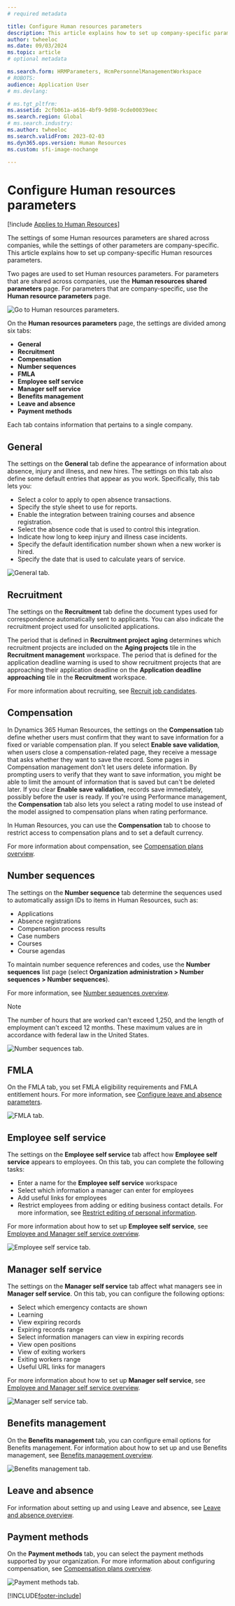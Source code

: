 ```yaml
---
# required metadata

title: Configure Human resources parameters
description: This article explains how to set up company-specific parameters in Dynamics 365 Human Resources.
author: twheeloc
ms.date: 09/03/2024
ms.topic: article
# optional metadata

ms.search.form: HRMParameters, HcmPersonnelManagementWorkspace
# ROBOTS: 
audience: Application User
# ms.devlang: 

# ms.tgt_pltfrm: 
ms.assetid: 2cfb061a-a616-4bf9-9d98-9cde00039eec
ms.search.region: Global
# ms.search.industry: 
ms.author: twheeloc
ms.search.validFrom: 2023-02-03
ms.dyn365.ops.version: Human Resources
ms.custom: sfi-image-nochange

---
```


# Configure Human resources parameters

[!include [Applies to Human Resources](../includes/applies-to-hr.md)]

The settings of some Human resources parameters are shared across companies, while the settings of other parameters are company-specific. This article explains how to set up company-specific Human resources parameters.

Two pages are used to set Human resources parameters. For parameters that are shared across companies, use the **Human resources shared parameters** page. For parameters that are company-specific, use the **Human resource parameters** page.

![Go to Human resources parameters.](./media/hr-employee-self-service-human-resources-parameters.png)

On the **Human resources parameters** page, the settings are divided among six tabs:

- **General**
- **Recruitment**
- **Compensation**
- **Number sequences**
- **FMLA**
- **Employee self service**
- **Manager self service**
- **Benefits management**
- **Leave and absence**
- **Payment methods**

Each tab contains information that pertains to a single company.

## General

The settings on the **General** tab define the appearance of information about absence, injury and illness, and new hires. The settings on this tab also define some default entries that appear as you work. Specifically, this tab lets you:

- Select a color to apply to open absence transactions.
- Specify the style sheet to use for reports.
- Enable the integration between training courses and absence registration.
- Select the absence code that is used to control this integration.
- Indicate how long to keep injury and illness case incidents.
- Specify the default identification number shown when a new worker is hired.
- Specify the date that is used to calculate years of service. 

![General tab.](./media/hr-setup-parameters-general.png)

## Recruitment

The settings on the **Recruitment** tab define the document types used for correspondence automatically sent to applicants. You can also indicate the recruitment project used for unsolicited applications.

The period that is defined in **Recruitment project aging** determines which recruitment projects are included on the **Aging projects** tile in the **Recruitment management** workspace. The period that is defined for the application deadline warning is used to show recruitment projects that are approaching their application deadline on the **Application deadline approaching** tile in the **Recruitment** workspace.

For more information about recruiting, see [Recruit job candidates](hr-personnel-recruit.md).

## Compensation

In Dynamics 365 Human Resources, the settings on the **Compensation** tab define whether users must confirm that they want to save information for a fixed or variable compensation plan. If you select **Enable save validation**, when users close a compensation-related page, they receive a message that asks whether they want to save the record. Some pages in Compensation management don't let users delete information. By prompting users to verify that they want to save information, you might be able to limit the amount of information that is saved but can't be deleted later. If you clear **Enable save validation**, records save immediately, possibly before the user is ready. If you're using Performance management, the **Compensation** tab also lets you select a rating model to use instead of the model assigned to compensation plans when rating performance.

In Human Resources, you can use the **Compensation** tab to choose to restrict access to compensation plans and to set a default currency.

For more information about compensation, see [Compensation plans overview](hr-compensation-overview.md).

## Number sequences

The settings on the **Number sequence** tab determine the sequences used to automatically assign IDs to items in Human Resources, such as:

- Applications
- Absence registrations
- Compensation process results
- Case numbers
- Courses
- Course agendas

To maintain number sequence references and codes, use the **Number sequences** list page (select **Organization administration > Number sequences > Number sequences**).

For more information, see [Number sequences overview](../fin-ops-core/fin-ops/organization-administration/number-sequence-overview.md?toc=%2fdynamics365%2fhuman-resources%2ftoc.json).

> [!NOTE]
> The number of hours that are worked can't exceed 1,250, and the length of employment can't exceed 12 months. These maximum values are in accordance with federal law in the United States.

![Number sequences tab.](./media/hr-setup-parameters-number-sequences.png)

## FMLA

On the FMLA tab, you set FMLA eligibility requirements and FMLA entitlement hours. For more information, see [Configure leave and absence parameters](hr-leave-and-absence-parameters.md).

![FMLA tab.](./media/hr-setup-parameters-fmla.png)

## Employee self service

The settings on the **Employee self service** tab affect how **Employee self service** appears to employees. On this tab, you can complete the following tasks:

- Enter a name for the **Employee self service** workspace
- Select which information a manager can enter for employees
- Add useful links for employees
- Restrict employees from adding or editing business contact details. For more information, see [Restrict editing of personal information](hr-employee-self-service-restrict-editing.md).

For more information about how to set up **Employee self service**, see [Employee and Manager self service overview](hr-employee-manager-self-service-overview.md).

![Employee self service tab.](./media/hr-setup-parameters-employee-self-service.png)

## Manager self service

The settings on the **Manager self service** tab affect what managers see in **Manager self service**. On this tab, you can configure the following options:

- Select which emergency contacts are shown
- Learning
- View expiring records
- Expiring records range
- Select information managers can view in expiring records
- View open positions
- View of exiting workers
- Exiting workers range
- Useful URL links for managers

For more information about how to set up **Manager self service**, see [Employee and Manager self service overview](hr-employee-manager-self-service-overview.md).

![Manager self service tab.](./media/MSS.png)

## Benefits management

On the **Benefits management** tab, you can configure email options for Benefits management. For information about how to set up and use Benefits management, see [Benefits management overview](hr-benefits-management-overview.md).

![Benefits management tab.](./media/hr-setup-parameters-benefits-management.png)

## Leave and absence

For information about setting up and using Leave and absence, see [Leave and absence overview](hr-leave-and-absence-overview.md).

## Payment methods

On the **Payment methods** tab, you can select the payment methods supported by your organization. For more information about configuring compensation, see [Compensation plans overview](hr-compensation-overview.md).

![Payment methods tab.](./media/hr-setup-parameters-payment-methods.png)


[!INCLUDE[footer-include](../includes/footer-banner.md)]
